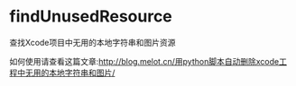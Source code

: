 # findUnusedResource
查找Xcode项目中无用的本地字符串和图片资源

如何使用请查看这篇文章:http://blog.melot.cn/用python脚本自动删除xcode工程中无用的本地字符串和图片/
